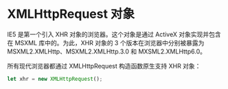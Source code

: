 
# XMLHttpRequest 对象

IE5 是第一个引入 XHR 对象的浏览器。这个对象是通过 ActiveX 对象实现并包含在 MSXML 库中的。为此，XHR 对象的 3 个版本在浏览器中分别被暴露为 MSXML2.XMLHttp、MSXML2.XMLHttp.3.0 和 MXSML2.XMLHttp6.0。

所有现代浏览器都通过 XMLHttpRequest 构造函数原生支持 XHR 对象：

```javascript
let xhr = new XMLHttpRequest();
```